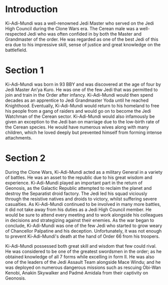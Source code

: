 # Introduction

Ki-Adi-Mundi was a well-renowned Jedi Master who served on the Jedi High Council during the Clone Wars era.
The Cerean male was a well-respected Jedi who was often confided in by both the Master and Grandmaster of the order.
He was regarded as one of the best Jedi of this era due to his impressive skill, sense of justice and great knowledge on the battlefield.

# Section 1

Ki-Adi-Mundi was born in 93 BBY and was discovered at the age of four by Jedi Master An’ya Kuro.
He was one of the few Jedi that was permitted to join and train in the Order after infancy.
Ki-Adi-Mundi would then spend decades as an apprentice to Jedi Grandmaster Yoda until he reached Knighthood.
Eventually, Ki-Adi-Mundi would return to his homeland to free his people from a gang of raiders and would go on to become the Jedi Watchman of the Cerean sector.
Ki-Adi-Mundi would also infamously be given an exception to the Jedi ban on marriage due to the low-birth rate of the Cerean species.
He would have numerous wives along with many children, which he loved deeply but prevented himself from forming intense attachments.

# Section 2

During the Clone Wars, Ki-Adi-Mundi acted as a military General in a variety of battles.
He was an asset to the republic due to his great wisdom and experience.
Ki-Adi-Mundi played an important part in the return of Geonosis, as the Galactic Republic attempted to reclaim the planet and destroy the Separatist droid factory.
The Jedi led his squad viciously through the resistive natives and droids to victory, whilst suffering severe casualties.
As Ki-Adi-Mundi continued to be involved in many more battles, it did not take away from his duties as a Jedi High Council member.
He would be sure to attend every meeting and to work alongside his colleagues in decisions and strategizing against their enemies.
As the war began to conclude, Ki-Adi-Mundi was one of the few Jedi who started to grow weary of Chancellor Palpatine and his deception.
Unfortunately, it was not enough to prevent Ki-Adi-Mundi's death at the hand of Order 66 from his troopers.

Ki-Adi-Mundi possessed both great skill and wisdom that few could rival.
He was considered to be one of the greatest swordsmen in the order; as he obtained knowledge of all 7 forms while excelling in form II.
He was also one of the leaders of the Jedi Assault Team alongside Mace Windu; and he was deployed on numerous dangerous missions such as rescuing Obi-Wan Kenobi, Anakin Skywalker and Padmé Amidala from their captivity on Geonosis.
